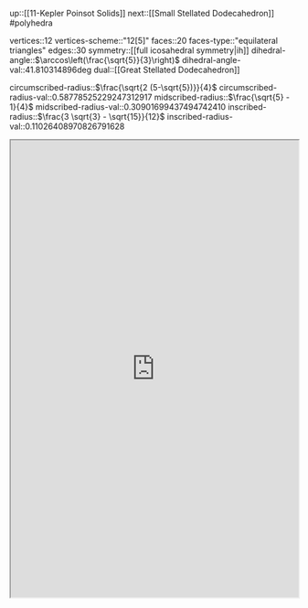 up::[[11-Kepler Poinsot Solids]]
next::[[Small Stellated Dodecahedron]]
#polyhedra 

vertices::12
vertices-scheme::"12[5]"
faces::20 
faces-type::"equilateral triangles"
edges::30
symmetry::[[full icosahedral symmetry|ih]]
dihedral-angle::$\arccos\left(\frac{\sqrt{5}}{3}\right)$
dihedral-angle-val::41.810314896deg
dual::[[Great Stellated Dodecahedron]]

circumscribed-radius::$\frac{\sqrt{2 (5-\sqrt{5})}}{4}$
circumscribed-radius-val::0.58778525229247312917
midscribed-radius::$\frac{\sqrt{5} - 1}{4}$
midscribed-radius-val::0.30901699437494742410
inscribed-radius::$\frac{3 \sqrt{3} - \sqrt{15}}{12}$
inscribed-radius-val::0.11026408970826791628


<iframe src="http://dmccooey.com/polyhedra/GreatIcosahedron.html" width="100%", height="800em"></iframe>